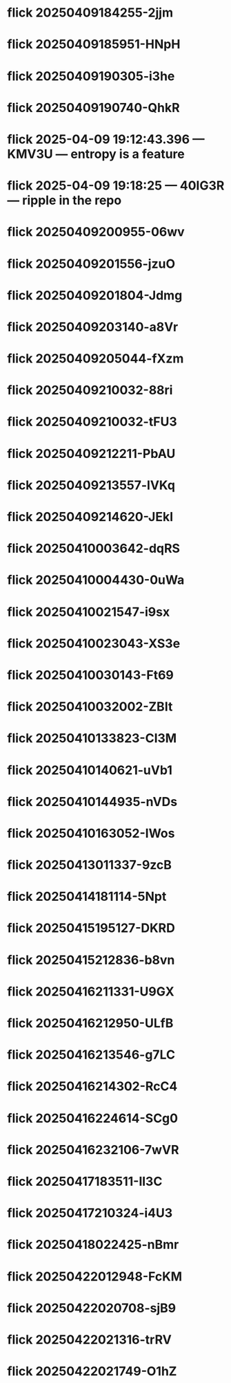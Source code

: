 # flick 20250409184255-2jjm
# flick 20250409185951-HNpH
# flick 20250409190305-i3he
# flick 20250409190740-QhkR
# flick 2025-04-09 19:12:43.396 — KMV3U — entropy is a feature
# flick 2025-04-09 19:18:25 — 40IG3R — ripple in the repo
# flick 20250409200955-06wv
# flick 20250409201556-jzuO
# flick 20250409201804-Jdmg
# flick 20250409203140-a8Vr
# flick 20250409205044-fXzm
# flick 20250409210032-88ri
# flick 20250409210032-tFU3
# flick 20250409212211-PbAU
# flick 20250409213557-lVKq
# flick 20250409214620-JEkI
# flick 20250410003642-dqRS
# flick 20250410004430-0uWa
# flick 20250410021547-i9sx
# flick 20250410023043-XS3e
# flick 20250410030143-Ft69
# flick 20250410032002-ZBIt
# flick 20250410133823-CI3M
# flick 20250410140621-uVb1
# flick 20250410144935-nVDs
# flick 20250410163052-IWos
# flick 20250413011337-9zcB
# flick 20250414181114-5Npt
# flick 20250415195127-DKRD
# flick 20250415212836-b8vn
# flick 20250416211331-U9GX
# flick 20250416212950-ULfB
# flick 20250416213546-g7LC
# flick 20250416214302-RcC4
# flick 20250416224614-SCg0
# flick 20250416232106-7wVR
# flick 20250417183511-Il3C
# flick 20250417210324-i4U3
# flick 20250418022425-nBmr
# flick 20250422012948-FcKM
# flick 20250422020708-sjB9
# flick 20250422021316-trRV
# flick 20250422021749-O1hZ
